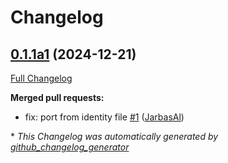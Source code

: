 # Changelog

## [0.1.1a1](https://github.com/JarbasHiveMind/HiveMind-core/tree/0.1.1a1) (2024-12-21)

[Full Changelog](https://github.com/JarbasHiveMind/HiveMind-core/compare/0.1.0...0.1.1a1)

**Merged pull requests:**

- fix: port from identity file [\#1](https://github.com/JarbasHiveMind/HiveMind-core/pull/1) ([JarbasAl](https://github.com/JarbasAl))



\* *This Changelog was automatically generated by [github_changelog_generator](https://github.com/github-changelog-generator/github-changelog-generator)*
